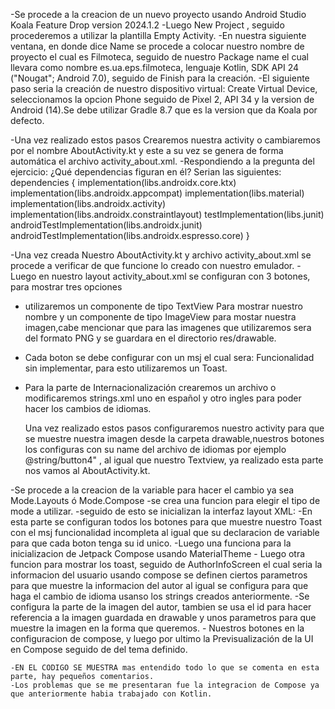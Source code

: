 
-Se procede a la creacion de un nuevo proyecto usando Android Studio Koala Feature Drop version 2024.1.2
-Luego New Project , seguido procederemos a utilizar la plantilla  Empty Activity.
-En nuestra siguiente ventana, en donde dice Name se procede a colocar nuestro nombre de proyecto el cual es Filmoteca, 
seguido de nuestro Package name el cual llevara como nombre es.ua.eps.filmoteca, lenguaje Kotlin, SDK API 24 ("Nougat"; Android 7.0), seguido de Finish para la creación.
-El siguiente paso seria la creación de nuestro dispositivo virtual:
Create Virtual Device, seleccionamos la opcion Phone seguido de Pixel 2, API 34 y la version de Android (14).Se debe utilizar Gradle 8.7 que es la version que da Koala por defecto.


-Una vez realizado estos pasos Crearemos nuestra activity o cambiaremos por el nombre AboutActivity.kt y este a su vez se genera de forma automática el archivo activity_about.xml.
-Respondiendo a la pregunta del ejercicio: ¿Qué dependencias figuran en él?
Serian las siguientes:
dependencies {
    implementation(libs.androidx.core.ktx)
    implementation(libs.androidx.appcompat)
    implementation(libs.material)
    implementation(libs.androidx.activity)
    implementation(libs.androidx.constraintlayout)
    testImplementation(libs.junit)
    androidTestImplementation(libs.androidx.junit)
    androidTestImplementation(libs.androidx.espresso.core)
    }

  -Una vez creada Nuestro  AboutActivity.kt y archivo activity_about.xml se procede a verificar de que funcione lo creado con nuestro emulador.
  -Luego en nuestro layout activity_about.xml se configuran con 3 botones, para mostrar tres opciones
  - utilizaremos un componente de tipo TextView Para mostrar nuestro nombre y un componente de tipo ImageView para mostar nuestra imagen,cabe mencionar que para las imagenes que utilizaremos
     sera del formato PNG y se guardara en el directorio res/drawable.
  - Cada boton se debe configurar con un msj el cual sera: Funcionalidad sin implementar, para esto utilizaremos un Toast.
  - Para la parte de Internacionalización crearemos un archivo o modificaremos strings.xml uno en español y otro ingles para poder hacer los cambios de idiomas.

    Una vez realizado estos pasos configuraremos nuestro activity para que se muestre nuestra imagen desde la carpeta drawable,nuestros botones los configuras
     con su name del archivo de idiomas por ejemplo @string/button4" , al igual que nuestro Textview, ya realizado esta parte nos vamos al AboutActivity.kt.

-Se procede a la creacion de la variable para hacer el cambio ya sea Mode.Layouts ó Mode.Compose
-se crea una funcion para elegir el tipo de mode a utilizar.
-seguido de esto se inicializan la interfaz layout XML:
    -En esta parte se configuran todos los botones para que muestre nuestro Toast con el msj funcionalidad incompleta
    al igual que su declaracion de variable para que cada boton tenga su id unico.
    -Luego una funciona para la inicializacion de Jetpack Compose usando MaterialTheme
    - Luego otra funcion para mostrar los toast, seguido de AuthorInfoScreen el cual seria la informacion del usuario usando compose
    se definen ciertos parametros para que muestre la informacion del autor al igual se configura para que haga el cambio de idioma usanso los strings creados anteriormente.
    -Se configura la parte de la imagen del autor, tambien se usa el id para hacer referencia a la 
    imagen guardada en drawable y unos parametros para que muestre la imagen en la forma que queremos.
    - Nuestros botones en la configuracion de compose, y luego por ultimo la Previsualización de la UI en Compose seguido de del tema definido.
    
    -EN EL CODIGO SE MUESTRA mas entendido todo lo que se comenta en esta parte, hay pequeños comentarios.
    -Los problemas que se me presentaran fue la integracion de Compose ya que anteriormente habia trabajado con Kotlin.
  
